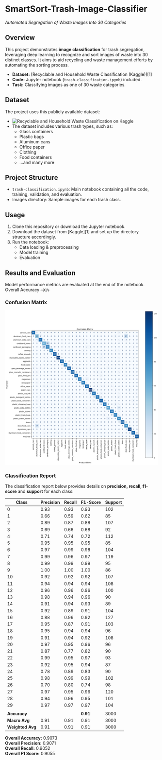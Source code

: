 # SmartSort-Trash-Image-Classifier

_Automated Segregation of Waste Images Into 30 Categories_

## Overview

This project demonstrates **image classification** for trash segregation, leveraging deep learning to recognize and sort images of waste into 30 distinct classes. It aims to aid recycling and waste management efforts by automating the sorting process.

- **Dataset:** [Recyclable and Household Waste Classification (Kaggle)][1]
- **Code:** Jupyter notebook (`trash-classification.ipynb`) included.
- **Task:** Classifying images as one of 30 waste categories.

## Dataset

The project uses this publicly available dataset:
- ![Recyclable and Household Waste Classification on Kaggle](https://www.kaggle.com/datasets/alistairking/recyclable-and-household-waste-classification)
- The dataset includes various trash types, such as:
  - Glass containers
  - Plastic bags
  - Aluminum cans
  - Office paper
  - Clothing
  - Food containers
  - ...and many more

## Project Structure

- `trash-classification.ipynb`: Main notebook containing all the code, training, validation, and evaluation.
- Images directory: Sample images for each trash class.

## Usage

1. Clone this repository or download the Jupyter notebook.
2. Download the dataset from [Kaggle][1] and set up the directory structure accordingly.
3. Run the notebook:
   - Data loading & preprocessing
   - Model training
   - Evaluation

## Results and Evaluation

Model performance metrics are evaluated at the end of the notebook.
Overall Accuracy `~91%`

### Confusion Matrix

![Confusion Matrix](confusion_matrix.png)

### Classification Report

The classification report below provides details on **precision, recall, f1-score** and **support** for each class:

| Class | Precision | Recall | F1-Score | Support |
|-------|-----------|--------|----------|---------|
| 0     | 0.93      | 0.93   | 0.93     | 102     |
| 1     | 0.66      | 0.59   | 0.62     | 85      |
| 2     | 0.89      | 0.87   | 0.88     | 107     |
| 3     | 0.69      | 0.66   | 0.68     | 92      |
| 4     | 0.71      | 0.74   | 0.72     | 112     |
| 5     | 0.95      | 0.95   | 0.95     | 85      |
| 6     | 0.97      | 0.99   | 0.98     | 104     |
| 7     | 0.99      | 0.96   | 0.97     | 119     |
| 8     | 0.99      | 0.99   | 0.99     | 95      |
| 9     | 1.00      | 1.00   | 1.00     | 86      |
| 10    | 0.92      | 0.92   | 0.92     | 107     |
| 11    | 0.94      | 0.94   | 0.94     | 108     |
| 12    | 0.96      | 0.96   | 0.96     | 100     |
| 13    | 0.98      | 0.94   | 0.96     | 90      |
| 14    | 0.91      | 0.94   | 0.93     | 89      |
| 15    | 0.92      | 0.89   | 0.91     | 104     |
| 16    | 0.88      | 0.96   | 0.92     | 127     |
| 17    | 0.95      | 0.87   | 0.91     | 103     |
| 18    | 0.95      | 0.94   | 0.94     | 96      |
| 19    | 0.91      | 0.94   | 0.92     | 108     |
| 20    | 0.97      | 0.95   | 0.96     | 96      |
| 21    | 0.87      | 0.77   | 0.82     | 90      |
| 22    | 0.99      | 0.95   | 0.97     | 93      |
| 23    | 0.92      | 0.95   | 0.94     | 87      |
| 24    | 0.78      | 0.89   | 0.83     | 90      |
| 25    | 0.98      | 0.99   | 0.99     | 102     |
| 26    | 0.70      | 0.80   | 0.74     | 98      |
| 27    | 0.97      | 0.95   | 0.96     | 120     |
| 28    | 0.94      | 0.96   | 0.95     | 101     |
| 29    | 0.97      | 0.97   | 0.97     | 104     |
|       |           |        |          |         |
| **Accuracy**    |           |        | **0.91** | 3000    |
| **Macro Avg**   | 0.91      | 0.91   | 0.91     | 3000    |
| **Weighted Avg**| 0.91      | 0.91   | 0.91     | 3000    |


**Overall Accuracy:** 0.9073  
**Overall Precision:** 0.9071  
**Overall Recall:** 0.9052  
**Overall F1 Score:** 0.9055  

